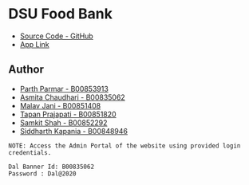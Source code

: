 # DSU Food Bank

- [Source Code - GitHub](https://github.com/parthsw/dsu-food-bank)
- [App Link](http://dsu-food-bank.herokuapp.com/home)


## Author

* [Parth Parmar - B00853913](Parth.Parmar@dal.ca)
* [Asmita Chaudhari - B00835062](asmita.chaudhari@dal.ca)
* [Malav Jani - B00851408](malav.jani@dal.ca)
* [Tapan Prajapati - B00851820](Tapan.Prajapati@dal.ca)
* [Samkit Shah - B00852292](sm611862@dal.ca)
* [Siddharth Kapania - B00848946](sd242115@dal.ca)

```
NOTE: Access the Admin Portal of the website using provided login credentials.

Dal Banner Id: B00835062
Password : Dal@2020

```
